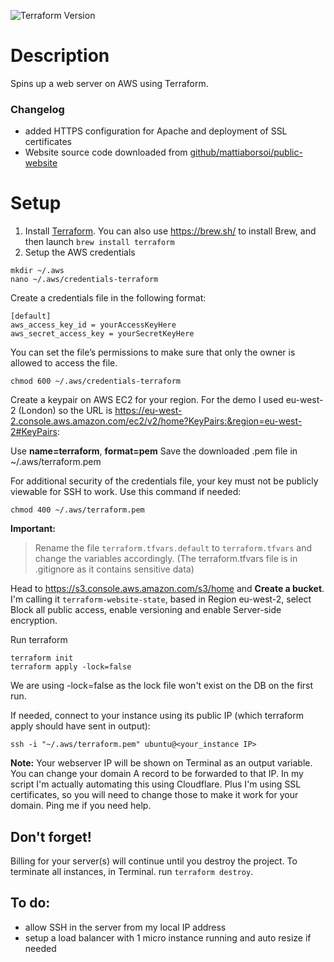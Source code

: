  ![Terraform Version](https://img.shields.io/badge/tf-%3E%3D0.13-blue.svg)

# Description
 Spins up a web server on AWS using Terraform.

 ### Changelog
 - added HTTPS configuration for Apache and deployment of SSL certificates
 - Website source code downloaded from [github/mattiaborsoi/public-website](https://github.com/mattiaborsoi/public-website)

 # Setup

 1. Install [Terraform](https://www.terraform.io/). You can also use https://brew.sh/ to install Brew, and then launch `brew install terraform`
1. Setup the AWS credentials
```
mkdir ~/.aws
nano ~/.aws/credentials-terraform
```
Create a credentials file in the following format:
```
[default]
aws_access_key_id = yourAccessKeyHere
aws_secret_access_key = yourSecretKeyHere
```
 You can set the file’s permissions to make sure that only the owner is allowed to access the file.
 ```
chmod 600 ~/.aws/credentials-terraform
```

Create a keypair on AWS EC2 for your region. For the demo I used eu-west-2 (London) so the URL is https://eu-west-2.console.aws.amazon.com/ec2/v2/home?KeyPairs:&region=eu-west-2#KeyPairs:

Use **name=terraform**, **format=pem**
Save the downloaded .pem file in ~/.aws/terraform.pem

For additional security of the credentials file, your key must not be publicly viewable for SSH to work. Use this command if needed:
```
chmod 400 ~/.aws/terraform.pem 
```
**Important:**
>Rename the file `terraform.tfvars.default` to `terraform.tfvars` and change the variables accordingly.
(The terraform.tfvars file is in .gitignore as it contains sensitive data)

Head to https://s3.console.aws.amazon.com/s3/home and **Create a bucket**. I'm calling it `terraform-website-state`, based in Region eu-west-2, select Block all public access, enable versioning and enable Server-side encryption.


Run terraform
```
terraform init
terraform apply -lock=false 
```
We are using -lock=false as the lock file won't exist on the DB on the first run.


If needed, connect to your instance using its public IP (which terraform apply should have sent in output):
```
ssh -i "~/.aws/terraform.pem" ubuntu@<your_instance IP>
```

**Note:**
Your webserver IP will be shown on Terminal as an output variable. You can change your domain A record to be forwarded to that IP.
In my script I'm actually automating this using Cloudflare.
Plus I'm using SSL certificates, so you will need to change those to make it work for your domain. Ping me if you need help.



## Don't forget!
Billing for your server(s) will continue until you destroy the project. To terminate all instances, in Terminal. run `terraform destroy`.

## To do:
- allow SSH in the server from my local IP address
- setup a load balancer with 1 micro instance running and auto resize if needed
